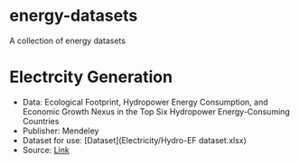 # energy-datasets
A collection of energy datasets

# Electrcity Generation

* Data: Ecological Footprint, Hydropower Energy Consumption, and Economic Growth Nexus in the Top Six Hydropower Energy-Consuming Countries
* Publisher: Mendeley
* Dataset for use: [Dataset](Electricity/Hydro-EF dataset.xlsx)
* Source: [Link](https://data.mendeley.com/datasets/6cm67khddr/1)
